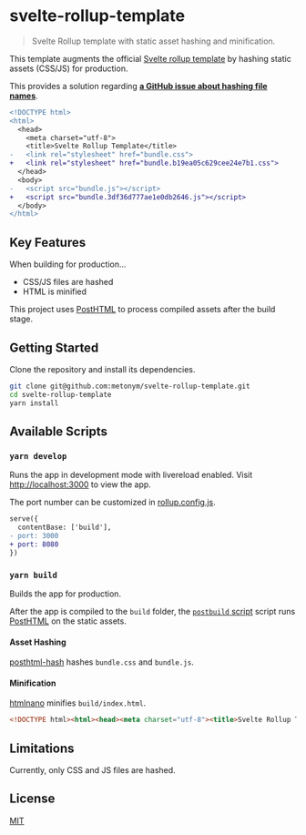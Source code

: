 # svelte-rollup-template

> Svelte Rollup template with static asset hashing and minification.

This template augments the official [Svelte rollup template](https://github.com/sveltejs/template) by hashing static assets (CSS/JS) for production.

This provides a solution regarding **[a GitHub issue about hashing file names](https://github.com/sveltejs/template/issues/39)**.

```diff
<!DOCTYPE html>
<html>
  <head>
    <meta charset="utf-8">
    <title>Svelte Rollup Template</title>
-   <link rel="stylesheet" href="bundle.css">
+   <link rel="stylesheet" href="bundle.b19ea05c629cee24e7b1.css">
  </head>
  <body>
-   <script src="bundle.js"></script>
+   <script src="bundle.3df36d777ae1e0db2646.js"></script>
  </body>
</html>
```

## Key Features

When building for production...

- CSS/JS files are hashed
- HTML is minified

This project uses [PostHTML](https://github.com/posthtml/posthtml) to process compiled assets after the build stage.

## Getting Started

Clone the repository and install its dependencies.

```bash
git clone git@github.com:metonym/svelte-rollup-template.git
cd svelte-rollup-template
yarn install
```

## Available Scripts

### `yarn develop`

Runs the app in development mode with livereload enabled. Visit [http://localhost:3000](http://localhost:3000) to view the app.

The port number can be customized in [rollup.config.js](rollup.config.js#L45).

```diff
serve({
  contentBase: ['build'],
- port: 3000
+ port: 8080
})
```

### `yarn build`

Builds the app for production.

After the app is compiled to the `build` folder, the [`postbuild` script](postbuild.js) script runs [PostHTML](https://github.com/posthtml/posthtml) on the static assets.

#### Asset Hashing

[posthtml-hash](https://github.com/posthtml/posthtml-hash) hashes `bundle.css` and `bundle.js`.

#### Minification

[htmlnano](https://github.com/posthtml/htmlnano) minifies `build/index.html`.

```html
<!DOCTYPE html><html><head><meta charset="utf-8"><title>Svelte Rollup Template</title><link rel="stylesheet" href="bundle.b19ea05c629cee24e7b1.css"></head><body> <script src="bundle.3df36d777ae1e0db2646.js"></script> </body></html>
```

## Limitations

Currently, only CSS and JS files are hashed.

## License

[MIT](LICENSE)
